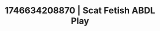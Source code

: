 ---
categories:
- Emotion-driven NSFW
- AI-generated
- Sapphic desires
- Neon-lit seduction
- Ethical porn
- ASMR
- Flirty smirk
- Cosplay
image: /assets/images/1746634208870.jpg
layout: post
seo:
  description: Featured content with premium ABDL Play, Scat Fetish. HD images available.
  keywords: ABDL Play, Scat Fetish
  og_image: /assets/images/1746634208870.jpg
  schema_type: VisualArtwork
tags:
- ABDL Play
- Scat Fetish
- '#1746634208870'
title: 1746634208870 | Scat Fetish ABDL Play
---